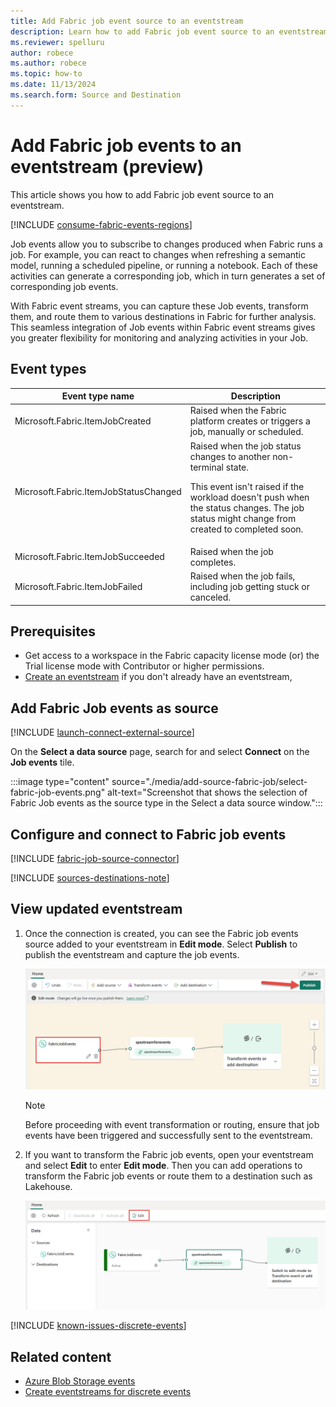 ```yaml
---
title: Add Fabric job event source to an eventstream
description: Learn how to add Fabric job event source to an eventstream.
ms.reviewer: spelluru
author: robece
ms.author: robece
ms.topic: how-to
ms.date: 11/13/2024
ms.search.form: Source and Destination
---
```


# Add Fabric job events to an eventstream (preview)

This article shows you how to add Fabric job event source to an eventstream.

[!INCLUDE [consume-fabric-events-regions](../../real-time-hub/includes/consume-fabric-events-regions.md)]

Job events allow you to subscribe to changes produced when Fabric runs a job. For example, you can react to changes when refreshing a semantic model, running a scheduled pipeline, or running a notebook. Each of these activities can generate a corresponding job, which in turn generates a set of corresponding job events. 

With Fabric event streams, you can capture these Job events, transform them, and route them to various destinations in Fabric for further analysis. This seamless integration of Job events within Fabric event streams gives you greater flexibility for monitoring and analyzing activities in your Job.

## Event types

| Event type name | Description |
| --------------- | ----------- |
| Microsoft.Fabric.ItemJobCreated | Raised when the Fabric platform creates or triggers a job, manually or scheduled. |
| Microsoft.Fabric.ItemJobStatusChanged | Raised when the job status changes to another non-terminal state. <p>This event isn't raised if the workload doesn't push when the status changes. The job status might change from created to completed soon. 
| Microsoft.Fabric.ItemJobSucceeded | Raised when the job completes. |     
| Microsoft.Fabric.ItemJobFailed | Raised when the job fails, including job getting stuck or canceled. |

## Prerequisites

- Get access to a workspace in the Fabric capacity license mode (or) the Trial license mode with Contributor or higher permissions.
- [Create an eventstream](create-manage-an-eventstream.md) if you don't already have an eventstream, 


## Add Fabric Job events as source

[!INCLUDE [launch-connect-external-source](./includes/launch-connect-external-source.md)]

On the **Select a data source** page, search for and select **Connect** on the **Job events** tile.

:::image type="content" source="./media/add-source-fabric-job/select-fabric-job-events.png" alt-text="Screenshot that shows the selection of Fabric Job events as the source type in the Select a data source window.":::



## Configure and connect to Fabric job events

[!INCLUDE [fabric-job-source-connector](includes/fabric-job-source-connector.md)]

[!INCLUDE [sources-destinations-note](./includes/sources-destinations-note.md)]

## View updated eventstream

1. Once the connection is created, you can see the Fabric job events source added to your eventstream in **Edit mode**. Select **Publish** to publish the eventstream and capture the job events.

    ![A screenshot of the Fabric job events source added to the eventstream.](media/add-source-fabric-job/fabric-job-events-edit.png)

    > [!NOTE]
    > Before proceeding with event transformation or routing, ensure that job events have been triggered and successfully sent to the eventstream.

1. If you want to transform the Fabric job events, open your eventstream and select **Edit** to enter **Edit mode**. Then you can add operations to transform the Fabric job events or route them to a destination such as Lakehouse.

    ![A screenshot of the Fabric job events in Live view, where you can select Edit.](media/add-source-fabric-job/fabric-job-events-live.png)

[!INCLUDE [known-issues-discrete-events](./includes/known-issues-discrete-events.md)]



## Related content

- [Azure Blob Storage events](add-source-azure-blob-storage.md)
- [Create eventstreams for discrete events](create-eventstreams-discrete-events.md)
